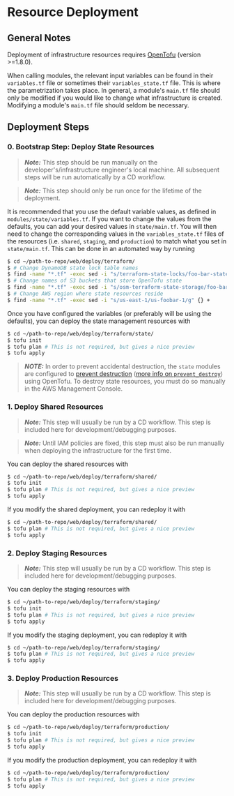 # Resource Deployment

## General Notes

Deployment of infrastructure resources requires [OpenTofu](https://opentofu.org/) (version >=1.8.0).

When calling modules, the relevant input variables can be found in their `variables.tf` file or sometimes their `variables_state.tf` file. This is where the parametrization takes place. In general, a module's `main.tf` file should only be modified if you would like to change what infrastructure is created. Modifying a module's `main.tf` file should seldom be necessary. 

## Deployment Steps

### 0. Bootstrap Step: Deploy State Resources

> **_Note:_** This step should be run manually on the developer's/infrastructure engineer's local machine. All subsequent steps will be run automatically by a CD workflow.

> **_Note:_** This step should only be run once for the lifetime of the deployment. 

It is recommended that you use the default variable values, as defined in `modules/state/variables.tf`. If you want to change the values from the defaults, you can add your desired values in `state/main.tf`. You will then need to change the corresponding values in the `variables_state.tf` files of the resources (i.e. `shared`, `staging`, and `production`) to match what you set in `state/main.tf`. This can be done in an automated way by running 

```bash
$ cd ~/path-to-repo/web/deploy/terraform/
$ # Change DynamoDB state lock table names
$ find -name "*.tf" -exec sed -i "s/terraform-state-locks/foo-bar-state-locks/g" {} +
$ # Change names of S3 buckets that store OpenTofu state
$ find -name "*.tf" -exec sed -i "s/osm-terraform-state-storage/foo-bar-state-storage-test/g" {} +
$ # Change AWS region where state resources reside
$ find -name "*.tf" -exec sed -i "s/us-east-1/us-foobar-1/g" {} +
```

Once you have configured the variables (or preferably will be using the defaults), you can deploy the state management resources with 

```bash
$ cd ~/path-to-repo/web/deploy/terraform/state/
$ tofu init
$ tofu plan # This is not required, but gives a nice preview
$ tofu apply
```

> **_NOTE:_** In order to prevent accidental destruction, the `state` modules are configured to [prevent destruction](https://developer.hashicorp.com/terraform/language/meta-arguments/lifecycle#prevent_destroy) ([more info on `prevent_destroy`](https://developer.hashicorp.com/terraform/tutorials/state/resource-lifecycle#prevent-resource-deletion)) using OpenTofu. To destroy state resources, you must do so manually in the AWS Management Console. 

### 1. Deploy Shared Resources

> **_Note:_** This step will usually be run by a CD workflow. This step is included here for development/debugging purposes.

> **_Note:_** Until IAM policies are fixed, this step must also be run manually when deploying the infrastructure for the first time. 

You can deploy the shared resources with 

```bash
$ cd ~/path-to-repo/web/deploy/terraform/shared/
$ tofu init
$ tofu plan # This is not required, but gives a nice preview
$ tofu apply
```

If you modify the shared deployment, you can redeploy it with 

```bash
$ cd ~/path-to-repo/web/deploy/terraform/shared/
$ tofu plan # This is not required, but gives a nice preview
$ tofu apply
```

### 2. Deploy Staging Resources

> **_Note:_** This step will usually be run by a CD workflow. This step is included here for development/debugging purposes.

You can deploy the staging resources with 

```bash
$ cd ~/path-to-repo/web/deploy/terraform/staging/
$ tofu init
$ tofu plan # This is not required, but gives a nice preview
$ tofu apply
```

If you modify the staging deployment, you can redeploy it with 

```bash
$ cd ~/path-to-repo/web/deploy/terraform/staging/
$ tofu plan # This is not required, but gives a nice preview
$ tofu apply
```

### 3. Deploy Production Resources

> **_Note:_** This step will usually be run by a CD workflow. This step is included here for development/debugging purposes.

You can deploy the production resources with 

```bash
$ cd ~/path-to-repo/web/deploy/terraform/production/
$ tofu init
$ tofu plan # This is not required, but gives a nice preview
$ tofu apply
```

If you modify the production deployment, you can redeploy it with 

```bash
$ cd ~/path-to-repo/web/deploy/terraform/production/
$ tofu plan # This is not required, but gives a nice preview
$ tofu apply
```
